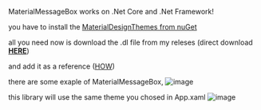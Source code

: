 MaterialMessageBox works on .Net Core and .Net Framework!

you have to install the <a href="https://www.nuget.org/packages/MaterialDesignThemes/4.4.0-ci94">MaterialDesignThemes from nuGet</a>

all you need now is download the .dl file from my releses (direct download <b><a href="https://github.com/Mene-hub/MaterialMessageBox/releases/download/library/CusomMessageBox.dll">HERE</a></b>)

and add it as a reference (<a href="https://docs.microsoft.com/en-us/visualstudio/ide/how-to-create-and-remove-project-dependencies?view=vs-2022">HOW</a>)

there are some exaple of MaterialMessageBox,
![image](https://user-images.githubusercontent.com/72011313/157465592-a5e90532-1e63-4660-8b31-af9fca78d832.png)

this library will use the same theme you chosed in App.xaml
![image](https://user-images.githubusercontent.com/72011313/157465335-73602f8b-e291-4ef4-9656-6caf5046e752.png)
